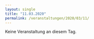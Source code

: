 ```yaml
---
layout: single
title: "11.03.2020"
permalink: /veranstaltungen/2020/03/11/
---
```


Keine Veranstaltung an diesem Tag.
